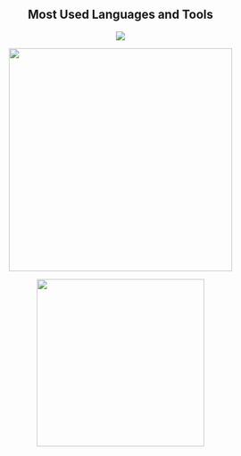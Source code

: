 <h2 align="center">Most Used Languages and Tools</h2>

<p align="center">
  <img src="https://skillicons.dev/icons?i=cpp,python,cs,unreal,unity,bash,git,vscode,linux" />
</p>

<p align="center">
  <img width="400" src="https://github-readme-stats.vercel.app/api?username=Spilios06&theme=tokyonight&show_icons=true"/>
</p>

<p align="center">
  <img width="300" src="https://www.hackthebox.com/badge/image/446353"/>
</p>
